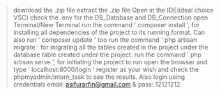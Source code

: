 >download the .zip file
>extract the .zip file
>Open in the IDE(ideal choice VSC)
>check the .env for the DB_Database and DB_Connection
>open Terminal/New Terminal
>run the command ' composer install ', for installing all dependencies of the project to its running format. Can also run ' composer update ' too
>run the command ' php artisan migrate ' for migrating all the tables created in the project under the database table created under the project.
>run the command ' php srtisan serve ', for initiating the project to run
>open the browser and type ' localhost:8000/login '
>register as your wish and check the phpmyadmin/intern_task to see the results. Also login using credentials email: asifurarfin@gmail.com & pass: 12121212. 
